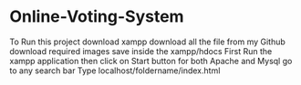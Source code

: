 # Online-Voting-System
To Run this project download xampp 
download all the file from my Github
download required images
save inside the xampp/hdocs
First Run the xampp application then click on Start button for both Apache and Mysql 
go to any search bar
Type localhost/foldername/index.html

